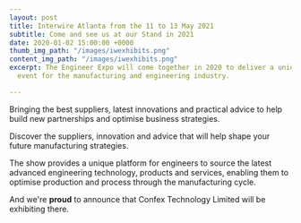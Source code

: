 ```yaml
---
layout: post
title: Interwire Atlanta from the 11 to 13 May 2021
subtitle: Come and see us at our Stand in 2021
date: 2020-01-02 15:00:00 +0000
thumb_img_path: "/images/iwexhibits.png"
content_img_path: "/images/iwexhibits.png"
excerpt: The Engineer Expo will come together in 2020 to deliver a unique and relevant
  event for the manufacturing and engineering industry.

---
```

Bringing the best suppliers, latest innovations and practical advice to help build new partnerships and optimise business strategies.

Discover the suppliers, innovation and advice that will help shape your future manufacturing strategies.

The show provides a unique platform for engineers to source the latest advanced engineering technology, products and services, enabling them to optimise production and process through the manufacturing cycle.

And we're **proud** to announce that Confex Technology Limited will be exhibiting there.
